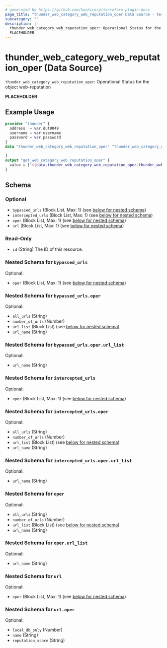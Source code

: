 ```yaml
---
# generated by https://github.com/hashicorp/terraform-plugin-docs
page_title: "thunder_web_category_web_reputation_oper Data Source - terraform-provider-thunder"
subcategory: ""
description: |-
  thunder_web_category_web_reputation_oper: Operational Status for the object web-reputation
  PLACEHOLDER
---
```


# thunder_web_category_web_reputation_oper (Data Source)

`thunder_web_category_web_reputation_oper`: Operational Status for the object web-reputation

__PLACEHOLDER__

## Example Usage

```terraform
provider "thunder" {
  address  = var.dut9049
  username = var.username
  password = var.password
}
data "thunder_web_category_web_reputation_oper" "thunder_web_category_web_reputation_oper" {

}
output "get_web_category_web_reputation_oper" {
  value = ["${data.thunder_web_category_web_reputation_oper.thunder_web_category_web_reputation_oper}"]
}
```

<!-- schema generated by tfplugindocs -->
## Schema

### Optional

- `bypassed_urls` (Block List, Max: 1) (see [below for nested schema](#nestedblock--bypassed_urls))
- `intercepted_urls` (Block List, Max: 1) (see [below for nested schema](#nestedblock--intercepted_urls))
- `oper` (Block List, Max: 1) (see [below for nested schema](#nestedblock--oper))
- `url` (Block List, Max: 1) (see [below for nested schema](#nestedblock--url))

### Read-Only

- `id` (String) The ID of this resource.

<a id="nestedblock--bypassed_urls"></a>
### Nested Schema for `bypassed_urls`

Optional:

- `oper` (Block List, Max: 1) (see [below for nested schema](#nestedblock--bypassed_urls--oper))

<a id="nestedblock--bypassed_urls--oper"></a>
### Nested Schema for `bypassed_urls.oper`

Optional:

- `all_urls` (String)
- `number_of_urls` (Number)
- `url_list` (Block List) (see [below for nested schema](#nestedblock--bypassed_urls--oper--url_list))
- `url_name` (String)

<a id="nestedblock--bypassed_urls--oper--url_list"></a>
### Nested Schema for `bypassed_urls.oper.url_list`

Optional:

- `url_name` (String)




<a id="nestedblock--intercepted_urls"></a>
### Nested Schema for `intercepted_urls`

Optional:

- `oper` (Block List, Max: 1) (see [below for nested schema](#nestedblock--intercepted_urls--oper))

<a id="nestedblock--intercepted_urls--oper"></a>
### Nested Schema for `intercepted_urls.oper`

Optional:

- `all_urls` (String)
- `number_of_urls` (Number)
- `url_list` (Block List) (see [below for nested schema](#nestedblock--intercepted_urls--oper--url_list))
- `url_name` (String)

<a id="nestedblock--intercepted_urls--oper--url_list"></a>
### Nested Schema for `intercepted_urls.oper.url_list`

Optional:

- `url_name` (String)




<a id="nestedblock--oper"></a>
### Nested Schema for `oper`

Optional:

- `all_urls` (String)
- `number_of_urls` (Number)
- `url_list` (Block List) (see [below for nested schema](#nestedblock--oper--url_list))
- `url_name` (String)

<a id="nestedblock--oper--url_list"></a>
### Nested Schema for `oper.url_list`

Optional:

- `url_name` (String)



<a id="nestedblock--url"></a>
### Nested Schema for `url`

Optional:

- `oper` (Block List, Max: 1) (see [below for nested schema](#nestedblock--url--oper))

<a id="nestedblock--url--oper"></a>
### Nested Schema for `url.oper`

Optional:

- `local_db_only` (Number)
- `name` (String)
- `reputation_score` (String)


